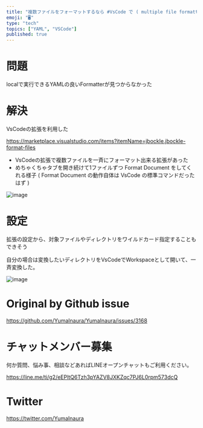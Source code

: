 ```yaml
---
title: "複数ファイルをフォーマットするなら #VsCode で ( multiple file formatter ) ( #YAML )"
emoji: "🖥"
type: "tech"
topics: ["YAML", "VSCode"]
published: true
---
```


# 問題

localで実行できるYAMLの良いFormatterが見つからなかった

# 解決

VsCodeの拡張を利用した

https://marketplace.visualstudio.com/items?itemName=jbockle.jbockle-format-files

- VsCodeの拡張で複数ファイルを一斉にフォーマット出来る拡張があった
- めちゃくちゃタブを開き続けて1ファイルずつ  Format Document をしてくれる様子 ( Format Document の動作自体は VsCode の標準コマンドだったはず )

![image](https://user-images.githubusercontent.com/13635059/82519082-cc4aba00-9b5b-11ea-952d-8e28486e124b.png)

# 設定

拡張の設定から、対象ファイルやディレクトリをワイルドカード指定することもできそう

 自分の場合は変換したいディレクトリをVsCodeでWorkspaceとして開いて、一斉変換した。


![image](https://user-images.githubusercontent.com/13635059/82519315-55fa8780-9b5c-11ea-996d-26114138eb31.png)


# Original by Github issue

https://github.com/YumaInaura/YumaInaura/issues/3168











<!-- Update From Qiita API -->

# チャットメンバー募集


何か質問、悩み事、相談などあればLINEオープンチャットもご利用ください。

https://line.me/ti/g2/eEPltQ6Tzh3pYAZV8JXKZqc7PJ6L0rpm573dcQ





# Twitter


https://twitter.com/YumaInaura


<!-- Update From Qiita API -->


